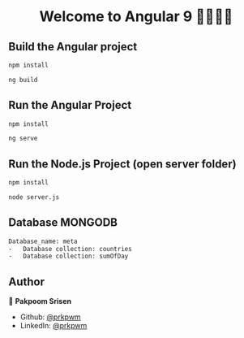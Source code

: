 
<h1 align="center">Welcome to Angular 9 👋👋👋👋</h1>


## Build the Angular project
```sh
npm install
```

```sh
ng build
```


## Run the Angular Project

```sh
npm install
```

```sh
ng serve
```

## Run the Node.js Project (open server folder)
```sh
npm install
```

```sh
node server.js
```

## Database MONGODB
```sh
Database_name: meta
-   Database collection: countries 
-   Database collection: sumOfDay 
```




## Author
👤 **Pakpoom Srisen**


* Github: [@prkpwm](https://github.com/prkpwm/)
* LinkedIn: [@prkpwm](https://www.linkedin.com/in/pakpoom-srisen-5285591bb/)

